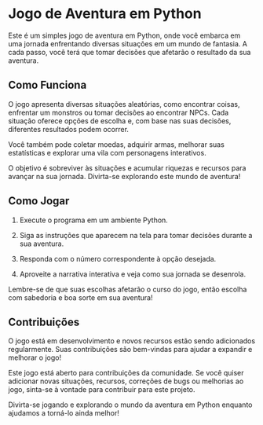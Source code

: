 # Jogo de Aventura em Python

Este é um simples jogo de aventura em Python, onde você embarca em uma jornada enfrentando diversas situações em um mundo de fantasia. A cada passo, você terá que tomar decisões que afetarão o resultado da sua aventura.

## Como Funciona

O jogo apresenta diversas situações aleatórias, como encontrar coisas, enfrentar um monstros ou tomar decisões ao encontrar NPCs. Cada situação oferece opções de escolha e, com base nas suas decisões, diferentes resultados podem ocorrer.

Você também pode coletar moedas, adquirir armas, melhorar suas estatísticas e explorar uma vila com personagens interativos.

O objetivo é sobreviver às situações e acumular riquezas e recursos para avançar na sua jornada. Divirta-se explorando este mundo de aventura!

## Como Jogar

1. Execute o programa em um ambiente Python.

2. Siga as instruções que aparecem na tela para tomar decisões durante a sua aventura.

3. Responda com o número correspondente à opção desejada.

4. Aproveite a narrativa interativa e veja como sua jornada se desenrola.

Lembre-se de que suas escolhas afetarão o curso do jogo, então escolha com sabedoria e boa sorte em sua aventura!

## Contribuições

O jogo está em desenvolvimento e novos recursos estão sendo adicionados regularmente. Suas contribuições são bem-vindas para ajudar a expandir e melhorar o jogo!

Este jogo está aberto para contribuições da comunidade. Se você quiser adicionar novas situações, recursos, correções de bugs ou melhorias ao jogo, sinta-se à vontade para contribuir para este projeto.

Divirta-se jogando e explorando o mundo da aventura em Python enquanto ajudamos a torná-lo ainda melhor!
